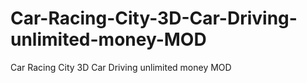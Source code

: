 # Car-Racing-City-3D-Car-Driving-unlimited-money-MOD
Car Racing City 3D Car Driving unlimited money MOD
